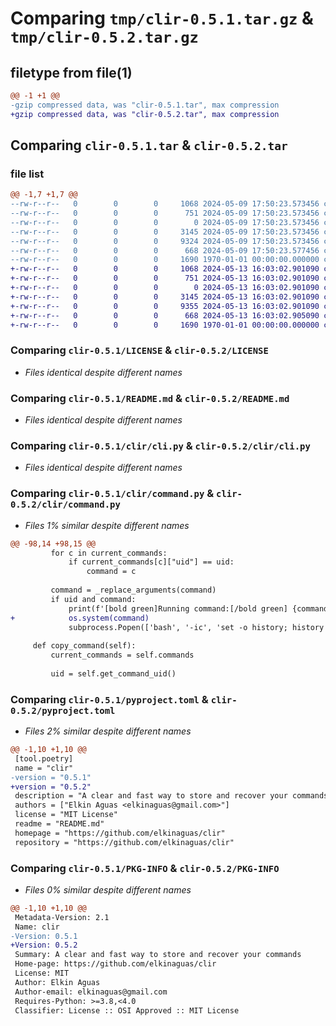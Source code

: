 # Comparing `tmp/clir-0.5.1.tar.gz` & `tmp/clir-0.5.2.tar.gz`

## filetype from file(1)

```diff
@@ -1 +1 @@
-gzip compressed data, was "clir-0.5.1.tar", max compression
+gzip compressed data, was "clir-0.5.2.tar", max compression
```

## Comparing `clir-0.5.1.tar` & `clir-0.5.2.tar`

### file list

```diff
@@ -1,7 +1,7 @@
--rw-r--r--   0        0        0     1068 2024-05-09 17:50:23.573456 clir-0.5.1/LICENSE
--rw-r--r--   0        0        0      751 2024-05-09 17:50:23.573456 clir-0.5.1/README.md
--rw-r--r--   0        0        0        0 2024-05-09 17:50:23.573456 clir-0.5.1/clir/__init__.py
--rw-r--r--   0        0        0     3145 2024-05-09 17:50:23.573456 clir-0.5.1/clir/cli.py
--rw-r--r--   0        0        0     9324 2024-05-09 17:50:23.573456 clir-0.5.1/clir/command.py
--rw-r--r--   0        0        0      668 2024-05-09 17:50:23.577456 clir-0.5.1/pyproject.toml
--rw-r--r--   0        0        0     1690 1970-01-01 00:00:00.000000 clir-0.5.1/PKG-INFO
+-rw-r--r--   0        0        0     1068 2024-05-13 16:03:02.901090 clir-0.5.2/LICENSE
+-rw-r--r--   0        0        0      751 2024-05-13 16:03:02.901090 clir-0.5.2/README.md
+-rw-r--r--   0        0        0        0 2024-05-13 16:03:02.901090 clir-0.5.2/clir/__init__.py
+-rw-r--r--   0        0        0     3145 2024-05-13 16:03:02.901090 clir-0.5.2/clir/cli.py
+-rw-r--r--   0        0        0     9355 2024-05-13 16:03:02.901090 clir-0.5.2/clir/command.py
+-rw-r--r--   0        0        0      668 2024-05-13 16:03:02.905090 clir-0.5.2/pyproject.toml
+-rw-r--r--   0        0        0     1690 1970-01-01 00:00:00.000000 clir-0.5.2/PKG-INFO
```

### Comparing `clir-0.5.1/LICENSE` & `clir-0.5.2/LICENSE`

 * *Files identical despite different names*

### Comparing `clir-0.5.1/README.md` & `clir-0.5.2/README.md`

 * *Files identical despite different names*

### Comparing `clir-0.5.1/clir/cli.py` & `clir-0.5.2/clir/cli.py`

 * *Files identical despite different names*

### Comparing `clir-0.5.1/clir/command.py` & `clir-0.5.2/clir/command.py`

 * *Files 1% similar despite different names*

```diff
@@ -98,14 +98,15 @@
         for c in current_commands:
             if current_commands[c]["uid"] == uid:
                 command = c
         
         command = _replace_arguments(command)
         if uid and command:
             print(f'[bold green]Running command:[/bold green] {command}')
+            os.system(command)
             subprocess.Popen(['bash', '-ic', 'set -o history; history -s "$1"', '_', command])
     
     def copy_command(self):
         current_commands = self.commands
 
         uid = self.get_command_uid()
```

### Comparing `clir-0.5.1/pyproject.toml` & `clir-0.5.2/pyproject.toml`

 * *Files 2% similar despite different names*

```diff
@@ -1,10 +1,10 @@
 [tool.poetry]
 name = "clir"
-version = "0.5.1"
+version = "0.5.2"
 description = "A clear and fast way to store and recover your commands"
 authors = ["Elkin Aguas <elkinaguas@gmail.com>"]
 license = "MIT License"
 readme = "README.md"
 homepage = "https://github.com/elkinaguas/clir"
 repository = "https://github.com/elkinaguas/clir"
```

### Comparing `clir-0.5.1/PKG-INFO` & `clir-0.5.2/PKG-INFO`

 * *Files 0% similar despite different names*

```diff
@@ -1,10 +1,10 @@
 Metadata-Version: 2.1
 Name: clir
-Version: 0.5.1
+Version: 0.5.2
 Summary: A clear and fast way to store and recover your commands
 Home-page: https://github.com/elkinaguas/clir
 License: MIT
 Author: Elkin Aguas
 Author-email: elkinaguas@gmail.com
 Requires-Python: >=3.8,<4.0
 Classifier: License :: OSI Approved :: MIT License
```

